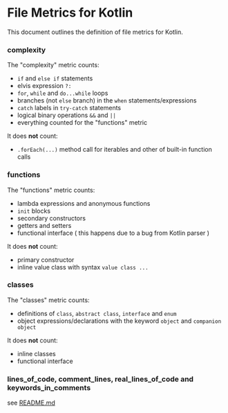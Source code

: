 # File Metrics for Kotlin

This document outlines the definition of file metrics for Kotlin.

### complexity

The "complexity" metric counts:

-   `if` and `else if` statements
-   elvis expression `?:`
-   `for`, `while` and `do...while` loops
-   branches (not `else` branch) in the `when` statements/expressions
-   `catch` labels in `try-catch` statements
-   logical binary operations `&&` and `||`
-   everything counted for the "functions" metric

It does **not** count:

-   `.forEach(...)` method call for iterables and other of built-in function calls

### functions

The "functions" metric counts:

- lambda expressions and anonymous functions
- `init` blocks
- secondary constructors
- getters and setters
- functional interface ( this happens due to a bug from Kotlin parser )

It does **not** count:
- primary constructor
- inline value class with syntax `value class ...`

### classes

The "classes" metric counts:

-   definitions of `class`, `abstract class`, `interface` and `enum`
-   object expressions/declarations with the keyword `object` and `companion object`

It does **not** count:

- inline classes
- functional interface

### lines_of_code, comment_lines, real_lines_of_code and keywords_in_comments

see [README.md](../README.md)
